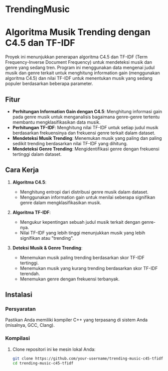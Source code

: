# TrendingMusic
# Algoritma Musik Trending dengan C4.5 dan TF-IDF

Proyek ini menunjukkan penerapan algoritma C4.5 dan TF-IDF (Term Frequency-Inverse Document Frequency) untuk mendeteksi musik dan genre yang sedang tren. Program ini menggunakan data mengenai judul musik dan genre terkait untuk menghitung information gain (menggunakan algoritma C4.5) dan nilai TF-IDF untuk menentukan musik yang sedang populer berdasarkan beberapa parameter.

## Fitur

- **Perhitungan Information Gain dengan C4.5**: Menghitung informasi gain pada genre musik untuk menganalisis bagaimana genre-genre tertentu membantu mengklasifikasikan data musik.
- **Perhitungan TF-IDF**: Menghitung nilai TF-IDF untuk setiap judul musik berdasarkan frekuensinya dan frekuensi genre terkait dalam dataset.
- **Mendeteksi Musik Trending**: Menemukan musik yang paling dan paling sedikit trending berdasarkan nilai TF-IDF yang dihitung.
- **Mendeteksi Genre Trending**: Mengidentifikasi genre dengan frekuensi tertinggi dalam dataset.

## Cara Kerja

1. **Algoritma C4.5**:
   - Menghitung entropi dari distribusi genre musik dalam dataset.
   - Menggunakan information gain untuk menilai seberapa signifikan genre dalam mengklasifikasikan musik.

2. **Algoritma TF-IDF**:
   - Mengukur kepentingan sebuah judul musik terkait dengan genre-nya.
   - Nilai TF-IDF yang lebih tinggi menunjukkan musik yang lebih signifikan atau "trending".

3. **Deteksi Musik & Genre Trending**:
   - Menemukan musik paling trending berdasarkan skor TF-IDF tertinggi.
   - Menemukan musik yang kurang trending berdasarkan skor TF-IDF terendah.
   - Menemukan genre dengan frekuensi terbanyak.

## Instalasi

### Persyaratan

Pastikan Anda memiliki kompiler C++ yang terpasang di sistem Anda (misalnya, GCC, Clang).

### Kompilasi

1. Clone repositori ini ke mesin lokal Anda:

   ```bash
   git clone https://github.com/your-username/trending-music-c45-tfidf.git
   cd trending-music-c45-tfidf
